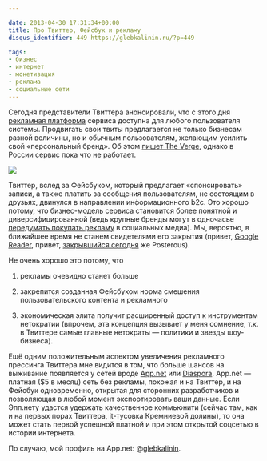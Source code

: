 ```yaml
---

date: 2013-04-30 17:31:34+00:00
title: Про Твиттер, Фейсбук и рекламу
disqus_identifier: 449 https://glebkalinin.ru/?p=449

tags:
- бизнес
- интернет
- монетизация
- реклама
- социальные сети
---
```


Сегодня представители Твиттера анонсировали, что с этого дня [рекламная платформа](https://business.twitter.com/products/twitter-ads-self-service) сервиса доступна для любого пользователя системы. Продвигать свои твиты предлагается не только бизнесам разной величины, но и обычным пользователям, желающим усилить свой «персональный бренд». Об этом [пишет The Verge](http://www.theverge.com/2013/4/30/4285764/twitters-ad-platform-now-open-to-all), однако в России сервис пока что не работает.



![](http://www.glebkalinin.ru/wp-content/uploads/2013/04/promoted_tweets.png)



Твиттер, вслед за Фейсбуком, который предлагает «спонсировать» записи, а также платить за сообщения пользователям, не состоящим в друзьях, двинулся в направлении информационного b2c. Это хорошо потому, что бизнес-модель сервиса становится более понятной и диверсифицированной (ведь крупные бренды могут в одночасье [передумать покупать рекламу](http://www.wired.co.uk/news/archive/2012-05/16/gm-pulls-out-of-facebook-advertising) в социальных медиа). Мы, вероятно, в ближайшее время не станем свидетелями его закрытия (привет, [Google Reader](https://glebkalinin.ru/on-google-reader-shutdown/), привет, [закрывшийся сегодня](http://www.theverge.com/2013/4/30/4281780/posterous-is-shutting-down-tomorrow-here-are-the-best-alternatives) же Posterous).





Не очень хорошо это потому, что 




  1. рекламы очевидно станет больше 

  2. закрепится созданная Фейсбуком норма смешения пользовательского контента и рекламного

  3. экономическая элита получит расширенный доступ к инструментам нетократии (впрочем, эта концепция вызывает у меня сомнение, т.к. в Твиттере самые главные нетократы — политики и звезды шоу-бизнеса).




Ещё одним положительным аспектом увеличения рекламного прессинга  Твиттера мне видится в том, что больше шансов на выживание появляется у сетей вроде [App.net](http://app.net) или [Diaspora](https://joindiaspora.com). App.net — платная ($5 в месяц) сеть без рекламы, похожая и на Твиттер, и на Фейсбук одновременно, открытая для сторонних разработчиков и позволяющая в любой момент экспортировать ваши данные. Если Эпп.нету удастся удержать качественное коммьюнити (сейчас там, как и на первых порах Твиттера, it-тусовка Кремниевой долины), то она может стать первой успешной платной и при этом открытой соцсетью в истории интернета.



По случаю, мой профиль на App.net: @[glebkalinin](https://alpha.app.net/glebkalinin).
